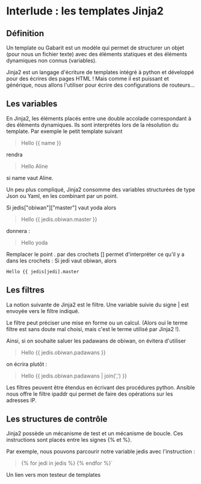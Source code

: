 
# Interlude  : les templates Jinja2


## Définition
Un template ou Gabarit est un modèle qui permet de structurer un objet (pour nous un fichier texte) avec des éléments statiques et des éléments dynamiques non connus (variables). 

Jinja2 est un langage d'écriture de  templates intégré à python et développé pour des écrires des pages HTML  ! Mais comme il est puissant et générique, nous allons l'utiliser pour écrire des configurations de routeurs...

## Les variables
En Jinja2, les éléments placés entre une double accolade correspondant à des éléments dynamiques. Ils sont interprétés lors de la résolution du template. Par exemple le petit template suivant 

> Hello {{ name }}

rendra 

> Hello Aline

si name vaut Aline. 
  
 Un peu plus compliqué, Jinja2 consomme des variables structurées de type Json ou Yaml, en les combinant par un point.

Si jedis["obiwan"]["master"]  vaut yoda
alors

> Hello {{ jedis.obiwan.master }}

donnera :

> Hello yoda

Remplacer le point . par des crochets []  permet d'interpréter ce qu'il y a dans les crochets :
Si jedi vaut obiwan, alors

    Hello {{ jedis[jedi].master


## Les filtres
La notion suivante de Jinja2 est le filtre. Une variable suivie du signe | est envoyée vers le filtre indiqué.

Le filtre peut préciser une mise en forme ou un calcul. (Alors oui le terme filtre est sans doute mal choisi, mais c'est le terme utilisé par Jinja2 !).

Ainsi, si on souhaite saluer les padawans de obiwan, on évitera d'utiliser

> Hello {{ jedis.obiwan.padawans }}
 
 on écrira plutôt :
>  Hello {{ jedis.obiwan.padawans | join(',') }}

Les filtres peuvent être étendus en écrivant des procédures python. Ansible nous offre le filtre ipaddr qui  permet de faire des opérations sur les adresses IP.

## Les structures de contrôle

Jinja2 possède un mécanisme de test et un mécanisme de boucle. Ces instructions sont placés entre les signes {% et  %}.

Par exemple, nous pouvons parcourir notre variable  jedis avec l'instruction :

> {% for jedi in jedis %} 
> {% endfor %}`



 

Un lien vers mon testeur de templates

<!--stackedit_data:
eyJoaXN0b3J5IjpbNjQ4NDY2NDUsLTE3OTA0MjQ1MzIsLTY2MT
k5MDMyNiwxNjAwMjU1MDQ0LDIxMjkyMzg1NzcsNDk3MjgwMzM1
LDczMDk5ODExNl19
-->